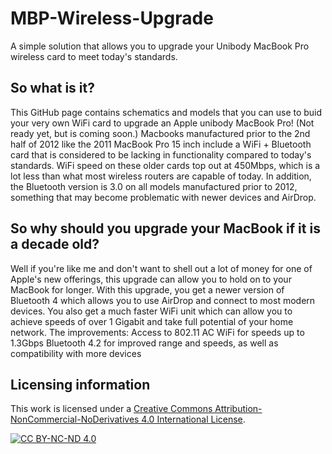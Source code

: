 # MBP-Wireless-Upgrade

A simple solution that allows you to upgrade your Unibody MacBook Pro wireless card to meet today's standards.

## So what is it?
This GitHub page contains schematics and models that you can use to buid your very own WiFi card to upgrade an Apple unibody MacBook Pro! (Not ready yet, but is coming soon.)
Macbooks manufactured prior to the 2nd half of 2012 like the 2011 MacBook Pro 15 inch include a WiFi + Bluetooth card that is considered to be lacking in functionality compared to today's standards. WiFi speed on these older cards top out at 450Mbps, which is a lot less than what most wireless routers are capable of today. In addition, the Bluetooth version is 3.0 on all models manufactured prior to 2012, something that may become problematic with newer devices and AirDrop.

## So why should you upgrade your MacBook if it is a decade old?
Well if you're like me and don't want to shell out a lot of money for one of Apple's new offerings, this upgrade can allow you to hold on to your MacBook for longer. With this upgrade, you get a newer version of Bluetooth 4 which allows you to use AirDrop and connect to most modern devices. You also get a much faster WiFi unit which can allow you to achieve speeds of over 1 Gigabit and take full potential of your home network.
The improvements:
  Access to 802.11 AC WiFi for speeds up to 1.3Gbps
  Bluetooth 4.2 for improved range and speeds, as well as compatibility with more devices
  
## Licensing information
This work is licensed under a
[Creative Commons Attribution-NonCommercial-NoDerivatives 4.0 International License][cc-by-nc-nd].

[![CC BY-NC-ND 4.0][cc-by-nc-nd-image]][cc-by-nc-nd]

[cc-by-nc-nd]: http://creativecommons.org/licenses/by-nc-nd/4.0/
[cc-by-nc-nd-image]: https://licensebuttons.net/l/by-nc-nd/4.0/88x31.png
